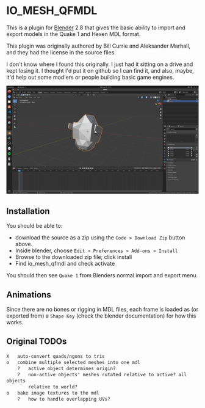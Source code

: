 # IO_MESH_QFMDL

This is a plugin for [Blender][1] 2.8 that gives the basic ability to import and export models in the Quake 1 and Hexen MDL format.

This plugin was originally authored by Bill Currie and Aleksander Marhall, and they had the license in the source files.

I don't know where I found this originally. I just had it sitting on a drive and kept losing it. I thought I'd put it on 
github so I can find it, and also, maybe, it'd help out some mod'ers or people building basic game engines.

![Screenshot](./img/screen.png)

## Installation

You should be able to:

- download the source as a zip using the `Code > Download Zip` button above. 
- Inside blender, choose `Edit > Preferences > Add-ons > Install`
- Browse to the downloaded zip file; click install
- Find io_mesh_qfmdl and check activate

You should then see `Quake 1` from Blenders normal import and export menu.

## Animations

Since there are no bones or rigging in MDL files, each frame is loaded as (or exported from) a `Shape Key` (check the blender documentation) for how this works.

## Original TODOs

```
X   auto-convert quads/ngons to tris
o   combine multiple selected meshes into one mdl
    ?   active object determines origin?
    ?   non-active objects' meshes rotated relative to active? all objects
        relative to world?
o   bake image textures to the mdl
    ?   how to handle overlapping UVs?
```

[1]: https://www.blender.org/
